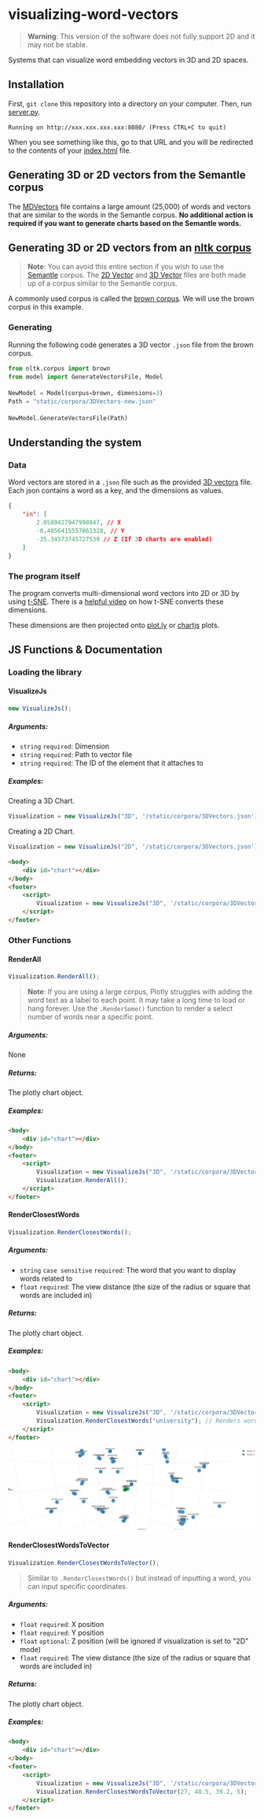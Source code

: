 # visualizing-word-vectors
> **Warning**: This version of the software does not fully support 2D and it may not be stable.

Systems that can visualize word embedding vectors in 3D and 2D spaces.

## Installation
First, ``git clone`` this repository into a directory on your computer. Then, run [server.py](/server.py).
```
Running on http://xxx.xxx.xxx.xxx:8080/ (Press CTRL+C to quit)
```
When you see something like this, go to that URL and you will be redirected to the contents of your [index.html](/templates/index.html) file.

## Generating 3D or 2D vectors from the Semantle corpus
The [MDVectors](static/unreduced_vectors/MDVectors.json) file contains a large amount (25,000) of words and vectors that are similar to the words in the Semantle corpus. **No additional action is required if you want to generate charts based on the Semantle words.**

## Generating 3D or 2D vectors from an [nltk corpus](https://www.nltk.org/api/nltk.corpus.html)
> **Note**: You can avoid this entire section if you wish to use the [Semantle](https://semantle.com/) corpus. The [2D Vector](static/corpora/2DVectors.json) and [3D Vector](static/corpora/3DVectors.json) files are both made up of a corpus similar to the Semantle corpus.

A commonly used corpus is called the [brown corpus](http://korpus.uib.no/icame/brown/bcm.html). We will use the brown corpus in this example.

### Generating
Running the following code generates a 3D vector ``.json`` file from the brown corpus.

```py
from nltk.corpus import brown
from model import GenerateVectorsFile, Model

NewModel = Model(corpus=brown, dimensions=3)
Path = "static/corpora/3DVectors-new.json"

NewModel.GenerateVectorsFile(Path)
```

## Understanding the system
### Data
Word vectors are stored in a ``.json`` file such as the provided [3D vectors](static/corpora/3DVectors.json) file. Each json contains a word as a key, and the dimensions as values.

```json
{
    "in": [
        2.0589427947998047, // X
        -0.4056415557861328, // Y
        -35.34573745727539 // Z (If 3D charts are enabled)
    ]
}
```

### The program itself
The program converts multi-dimensional word vectors into 2D or 3D by using [t-SNE](https://scikit-learn.org/stable/modules/generated/sklearn.manifold.TSNE.html). There is a [helpful video](https://youtu.be/NEaUSP4YerM?t=79) on how t-SNE converts these dimensions.

These dimensions are then projected onto [plot.ly](https://plotly.com/javascript/) or [chartjs](https://www.chartjs.org/) plots.

## JS Functions & Documentation
### Loading the library
#### VisualizeJs
```js
new VisualizeJs();
```
##### Arguments:
- ``string`` ``required``: Dimension
- ``string`` ``required``: Path to vector file
- ``string`` ``required``: The ID of the element that it attaches to
##### Examples:
Creating a 3D Chart.
```js
Visualization = new VisualizeJs("3D", '/static/corpora/3DVectors.json');
```

Creating a 2D Chart.
```js
Visualization = new VisualizeJs("2D", '/static/corpora/3DVectors.json');
```

```html
<body>
    <div id="chart"></div>
</body>
<footer>
    <script>
        Visualization = new VisualizeJs("3D", '/static/corpora/3DVectors.json', "chart");
    </script>
</footer>
```

### Other Functions
#### RenderAll
```js
Visualization.RenderAll();
```
> **Note**: If you are using a large corpus, Plotly struggles with adding the word text as a label to each point. It may take a long time to load or hang forever. Use the ``.RenderSome()`` function to render a select number of words near a specific point.
##### Arguments:
None
##### Returns:
The plotly chart object.
##### Examples:
```html
<body>
    <div id="chart"></div>
</body>
<footer>
    <script>
        Visualization = new VisualizeJs("3D", '/static/corpora/3DVectors.json', "chart");
        Visualization.RenderAll();
    </script>
</footer>
```

#### RenderClosestWords
```js
Visualization.RenderClosestWords();
```
##### Arguments:
- ``string`` ``case sensitive`` ``required``: The word that you want to display words related to
- ``float`` ``required``: The view distance (the size of the radius or square that words are included in)
##### Returns:
The plotly chart object.
##### Examples:
```html
<body>
    <div id="chart"></div>
</body>
<footer>
    <script>
        Visualization = new VisualizeJs("3D", '/static/corpora/3DVectors.json', "chart");
        Visualization.RenderClosestWords("university"); // Renders words similar to "university"
    </script>
</footer>
```
![Function example](static/images/plot_1.png)

#### RenderClosestWordsToVector
```js
Visualization.RenderClosestWordsToVector();
```
> Similar to ``.RenderClosestWords()`` but instead of inputting a word, you can input specific coordinates.
##### Arguments:
- ``float`` ``required``: X position
- ``float`` ``required``: Y position
- ``float`` ``optional``: Z position (will be ignored if visualization is set to "2D" mode)
- ``float`` ``required``: The view distance (the size of the radius or square that words are included in)
##### Returns:
The plotly chart object.
##### Examples:
```html
<body>
    <div id="chart"></div>
</body>
<footer>
    <script>
        Visualization = new VisualizeJs("3D", '/static/corpora/3DVectors.json', "chart");
        Visualization.RenderClosestWordsToVector(27, 48.5, 39.2, 5);
    </script>
</footer>
```
